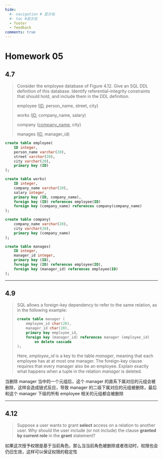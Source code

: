 ```yaml
---
hide:
  #- navigation # 显示右
  #- toc #显示左
  - footer
  - feedback
comments: true
--- 
```


# Homework 05

## 4.7

> Consider the employee database of Figure 4.12. Give an SQL DDL definition of this database. Identify referential-integrity constraints that should hold, and include them in the DDL definition.
> 
> employee (<u>ID</u>, person_name, street, city)
> 
> works (<u>ID</u>, company_name, salary)
> 
> company (<u>company_name</u>, city)
> 
> manages (<u>ID</u>, manager_id)

```sql
create table employee(
	ID integer,
	person_name varchar(20),
	street varchar(20),
	city varchar(20),
	primary key (ID)
);

create table works(
	ID integer,
	company_name varchar(20),
	salary integer,
	primary key (ID, company_name),
	foreign key (ID) references employee(ID)
	foreign key (company_name) references company(company_name)
);

create table company(
	company_name varchar(20),
	city varchar(20),
	primary key (company_name)
);

create table manages(
	ID integer,
	manager_id integer,
	primary key (ID),
	foreign key (ID) references employee(ID),
	foreign key (manager_id) references employee(ID)
);
```
***
## 4.9

> SQL allows a foreign-key dependency to refer to the same relation, as in the following
> example: 
> 
> ```sql
> create table manager ( 
>     employee_id char(20),
>     manager_id char(20), 
>     primary key employee_id,
>     foreign key (manager_id) references manager (employee_id)
>         on delete cascade
> ); 
> ```
> Here, _employee_id_ is a key to the table _manager_, meaning that each employee has at 
> at most one manager. The foreign-key clause requires that every manager also be an employee. 
> Explain exactly what happens when a tuple in the relation _manager_ is deleted. 

当删除 manager 当中的一个元组后，这个 manager 的直系下属对应的元组会被删除，这样会造成链式反应，导致 manager 的二级下属对应的元组被删除，最后和这个 manager 下级的所有 employee 相关的元组都会被删除
***
## 4.12

> Suppose a user wants to grant **select** access on a relation to another user. Why should the user include (or not include) the clause **granted by current role** in the **grant** statement?

如果这次授予权限是基于当前角色，那么当当前角色被删除或者改动时，权限也会仍旧生效，这样可以保证权限的稳定性


